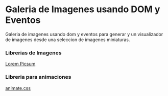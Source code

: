 # Galeria de Imagenes usando DOM y Eventos

Galeria de imagenes usando dom y eventos para generar y un visualizador de imagenes desde una seleccion de imagenes miniaturas.

### Librerias de Imagenes
[Lorem Picsum](https://picsum.photos/)

### Libreria para animaciones

[animate.css](https://animate.style/)